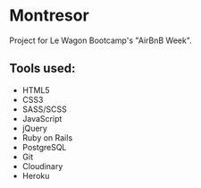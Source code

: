 # Montresor

Project for Le Wagon Bootcamp's "AirBnB Week".

## Tools used:

* HTML5
* CSS3
* SASS/SCSS
* JavaScript
* jQuery
* Ruby on Rails
* PostgreSQL
* Git
* Cloudinary
* Heroku
